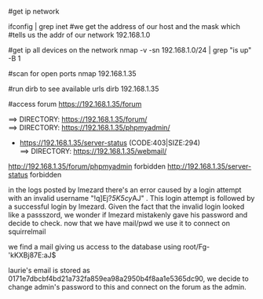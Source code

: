 #get ip network

ifconfig | grep inet #we get the address of our host and the mask which #tells us the addr of our network 192.168.1.0

#get ip all devices on the network
nmap -v -sn 192.168.1.0/24  | grep "is up" -B 1 

#scan for open ports 
nmap 192.168.1.35

#run dirb to see available urls
dirb 192.168.1.35

#access forum 
https://192.168.1.35/forum

==> DIRECTORY: https://192.168.1.35/forum/                                     
==> DIRECTORY: https://192.168.1.35/phpmyadmin/                                
+ https://192.168.1.35/server-status (CODE:403|SIZE:294)                       
==> DIRECTORY: https://192.168.1.35/webmail/  

http://192.168.1.35/forum/phpmyadmin forbidden
http://192.168.1.35/server-status forbidden




in the logs posted by lmezard there's an error caused by a login attempt with an invalid username "!q\]Ej?*5K5cy*AJ" . This login attempt is followed by a successful login by lmezard. Given the fact that the invalid login looked like a passszord, we wonder if lmezard mistakenly gave his password and decide to check.
now that we have mail/pwd we use it to connect on squirrelmail

we find a mail giving us access to the database using root/Fg-'kKXBj87E:aJ$

laurie's email is stored as 0171e7dbcbf4bd21a732fa859ea98a2950b4f8aa1e5365dc90, we decide to change admin's password to this and connect on the forum as the admin.

